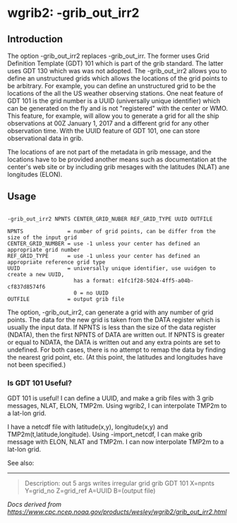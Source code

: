 # wgrib2: -grib_out_irr2

## Introduction

The option -grib_out_irr2 replaces
-grib_out_irr. The former uses Grid
Definition Template (GDT) 101 which is part of the grib
standard. The latter uses GDT 130 which was was not adopted.
The -grib_out_irr2 allows you to define
an unstructured grids which allows the locations of the grid
points to be arbitrary. For example, you can define an
unstructured grid to be the locations of the all the US
weather observing stations. One neat feature of GDT 101
is the grid number is a UUID (universally unique identifier)
which can be generated on the fly and is not "registered"
with the center or WMO. This feature, for example, will
allow you to generate a grid for all the ship observations
at 00Z January 1, 2017 and a different grid for any other
observation time. With the UUID feature of GDT 101, one
can store observational data in grib.

The locations of are not part of the metadata in grib message,
and the locations have to be provided another means such as
documentation at the center's web site or by including grib
mesages with the latitudes (NLAT) ane longitudes (ELON).

## Usage

```

-grib_out_irr2 NPNTS CENTER_GRID_NUBER REF_GRID_TYPE UUID OUTFILE

NPNTS              = number of grid points, can be differ from the size of the input grid
CENTER_GRID_NUMBER = use -1 unless your center has defined an appropriate grid number
REF_GRID_TYPE      = use -1 unless your center has defined an appropriate reference grid type
UUID               = universally unique identifier, use uuidgen to create a new UUID,
                     has a format: e1fc1f28-5024-4ff5-a04b-cf837d8574f6
                     0 = no UUID
OUTFILE            = output grib file

```

The option, -grib_out_irr2, can generate a grid with any number
of grid points. The data for the new grid is taken from the DATA register which is
usually the input data. If NPNTS is less than the size of the data register (NDATA),
then the first NPNTS of DATA are written out. If NPNTS is greater or equal to NDATA,
the DATA is written out and any extra points are set to undefined. For both cases,
there is no attempt to remap the data by finding the nearest grid point, etc. (At
this point, the latitudes and longitudes have not been specified.)

### Is GDT 101 Useful?

GDT 101 is useful! I can define a UUID, and make a grib files with 3 grib messages,
NLAT, ELON, TMP2m. Using wgrib2, I can interpolate TMP2m to a lat-lon grid.

I have a netcdf file with latitude(x,y), longitude(x,y) and TMP2m(t,latitude,longitude).
Using -import_netcdf, I can make grib message with ELON, NLAT and TMP2m. I can now
interpolate TMP2m to a lat-lon grid.

See also:

---

> Description: out 5 args writes irregular grid grib GDT 101 X=npnts Y=grid_no Z=grid_ref A=UUID B=(output file)

_Docs derived from <https://www.cpc.ncep.noaa.gov/products/wesley/wgrib2/grib_out_irr2.html>_
